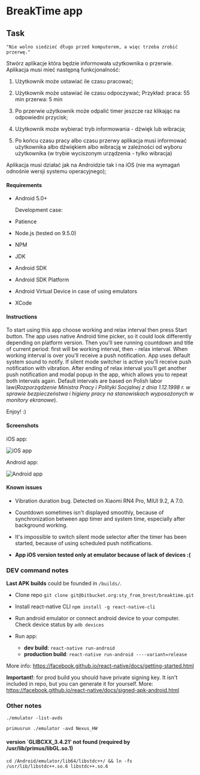 # BreakTime app

## Task

`"Nie wolno siedzieć długo przed komputerem, a więc trzeba zrobić przerwę."`

Stwórz aplikacje która będzie informowała użytkownika o przerwie. Aplikacja musi mieć następną funkcjonalność:

1.  Użytkownik może ustawiać ile czasu pracować;
2.  Użytkownik może ustawiać ile czasu odpoczywać;
    Przykład:
    praca: 55 min
    przerwa: 5 min

3.  Po przerwie użytkownik może odpalić timer jeszcze raz klikając na odpowiedni przycisk;
4.  Użytkownik może wybierać tryb informowania - dźwięk lub wibracja;
5.  Po końcu czasu pracy albo czasu przerwy aplikacja musi informować użytkownika albo dźwiękiem albo wibracją w zależności od wyboru użytkownika (w trybie wyciszonym urządzenia - tylko wibracja)

Aplikacja musi działać jak na Androidzie tak i na iOS (nie ma wymagań odnośnie wersji systemu operacyjnego);

#### Requirements

* Android 5.0+

  Development case:

* Patience
* Node.js (tested on 9.5.0)
* NPM
* JDK
* Android SDK
* Android SDK Platform
* Android Virtual Device in case of using emulators
* XCode

#### Instructions

To start using this app choose working and relax interval then press Start button. The app uses native Android time picker, so it could look differently depending on platform version. Then you'll see running countdown and title of current period: first will be working interval, then - relax interval. When working interval is over you'll receive a push notification. App uses default system sound to notify. If silent mode switcher is active you'll receive push notification with vibration. After ending of relax interval you'll get another push notification and modal popup in the app, which allows you to repeat both intervals again. Default intervals are based on Polish labor law(_Rozporządzenie Ministra Pracy i Polityki Socjalnej z dnia 1.12.1998 r. w sprawie bezpieczeństwa i higieny pracy na stanowiskach wyposażonych w monitory ekranowe_).

Enjoy! :)

#### Screenshots

iOS app:

![iOS app](https://bytebucket.org/sty_from_brest/breaktime/raw/d818314a54e9e197bb0ce2c4dca853535bda6603/public/ios_example.png?token=d63be2110abd22b14360630c52f385a24c0263c0 'iOS app')

Android app:

![Android app](https://bytebucket.org/sty_from_brest/breaktime/raw/d818314a54e9e197bb0ce2c4dca853535bda6603/public/android_example.png?token=2ffda8aec4fdfde40e625643ecd464a0c5b3084a 'Android app')

#### Known issues

* Vibration duration bug. Detected on Xiaomi RN4 Pro, MIUI 9.2, A 7.0.

* Countdown sometimes isn't displayed smoothly, because of synchronization between app timer and system time, especially after background working.

* It's impossible to switch silent mode selector after the timer has been started, because of using scheduled push notifications.

* **App iOS version tested only at emulator because of lack of devices :(**

### DEV command notes

**Last APK builds** could be founded in `/builds/`.

* Clone repo `git clone git@bitbucket.org:sty_from_brest/breaktime.git`

* Install react-native CLI `npm install -g react-native-cli`

* Run android emulator or connect android device to your computer. Check device status by `adb devices`

* Run app:
  * **dev build**: `react-native run-android`
  * **production build**: `react-native run-android ----variant=release`

More info: https://facebook.github.io/react-native/docs/getting-started.html

**Important!**: for prod build you should have private signing key. It isn't included in repo, but you can generate it for yourself. More: https://facebook.github.io/react-native/docs/signed-apk-android.html

### Other notes

`./emulator -list-avds`

`primusrun ./emulator -avd Nexus_HW`

#### version `GLIBCXX_3.4.21' not found (required by /usr/lib/primus/libGL.so.1)

`cd /Android/emulator/lib64/libstdc++/ && ln -fs /usr/lib/libstdc++.so.6 libstdc++.so.6`
